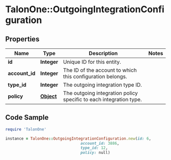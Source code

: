# TalonOne::OutgoingIntegrationConfiguration

## Properties

Name | Type | Description | Notes
------------ | ------------- | ------------- | -------------
**id** | **Integer** | Unique ID for this entity. | 
**account_id** | **Integer** | The ID of the account to which this configuration belongs. | 
**type_id** | **Integer** | The outgoing integration type ID. | 
**policy** | [**Object**](.md) | The outgoing integration policy specific to each integration type. | 

## Code Sample

```ruby
require 'TalonOne'

instance = TalonOne::OutgoingIntegrationConfiguration.new(id: 6,
                                 account_id: 3886,
                                 type_id: 12,
                                 policy: null)
```


